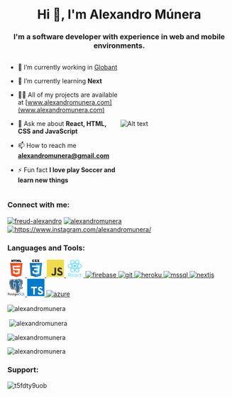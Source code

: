 <h1 align="center">Hi 👋, I'm Alexandro Múnera</h1>
<h3 align="center">I'm a software developer with experience in web and mobile environments.</h3>

<div style="display: flex; justify-content: space-around; gap: 5px; align-items: center;">
  <div style="width: 50%;">

- 🔭 I’m currently working in [Globant](https://www.globant.com/)

- 🌱 I’m currently learning **Next**

- 👨‍💻 All of my projects are available at [www.alexandromunera.com](www.alexandromunera.com)

- 💬 Ask me about **React, HTML, CSS and JavaScript**

- 📫 How to reach me **alexandromunera@gmail.com**

- ⚡ Fun fact **I love play Soccer and learn new things**
  </div>
  <div style="width: 50%;">
    <img src="https://raw.githubusercontent.com/abhisheknaiidu/abhisheknaiidu/refs/heads/master/code.gif" alt="Alt text" title="Image Title" style="max-width:400px;" />
  </div>
</div>





<h3 align="left">Connect with me:</h3>
<p align="left">

<a href="https://linkedin.com/in/freud-alexandro" target="blank"><img align="center" src="https://raw.githubusercontent.com/rahuldkjain/github-profile-readme-generator/master/src/images/icons/Social/linked-in-alt.svg" alt="freud-alexandro" height="30" width="40" /></a>
<a href="https://twitter.com/alexandromunera" target="blank"><img align="center" src="https://raw.githubusercontent.com/rahuldkjain/github-profile-readme-generator/master/src/images/icons/Social/twitter.svg" alt="alexandromunera" height="30" width="40" /></a>
<a href="https://instagram.com/https://www.instagram.com/alexandromunera/" target="blank"><img align="center" src="https://raw.githubusercontent.com/rahuldkjain/github-profile-readme-generator/master/src/images/icons/Social/instagram.svg" alt="https://www.instagram.com/alexandromunera/" height="30" width="40" /></a>

<h3 align="left">Languages and Tools:</h3>
<p align="left">
 <a href="https://www.w3.org/html/" target="_blank" rel="noreferrer"> <img src="https://raw.githubusercontent.com/devicons/devicon/master/icons/html5/html5-original-wordmark.svg" alt="html5" width="40" height="40"/> </a>
  <a href="https://www.w3schools.com/css/" target="_blank" rel="noreferrer"> <img src="https://raw.githubusercontent.com/devicons/devicon/master/icons/css3/css3-original-wordmark.svg" alt="css3" width="40" height="40"/> </a>
    <a href="https://developer.mozilla.org/en-US/docs/Web/JavaScript" target="_blank" rel="noreferrer"> <img src="https://raw.githubusercontent.com/devicons/devicon/master/icons/javascript/javascript-original.svg" alt="javascript" width="40" height="40"/> </a> 
     <a href="https://reactjs.org/" target="_blank" rel="noreferrer"> <img src="https://raw.githubusercontent.com/devicons/devicon/master/icons/react/react-original-wordmark.svg" alt="react" width="40" height="40"/> </a><a href="https://firebase.google.com/" target="_blank" rel="noreferrer"> <img src="https://www.vectorlogo.zone/logos/firebase/firebase-icon.svg" alt="firebase" width="40" height="40"/> </a>
 <a href="https://git-scm.com/" target="_blank" rel="noreferrer"> <img src="https://www.vectorlogo.zone/logos/git-scm/git-scm-icon.svg" alt="git" width="40" height="40"/> </a>
<a href="https://heroku.com" target="_blank" rel="noreferrer"> <img src="https://www.vectorlogo.zone/logos/heroku/heroku-icon.svg" alt="heroku" width="40" height="40"/> </a>
<a href="https://www.microsoft.com/en-us/sql-server" target="_blank" rel="noreferrer"> <img src="https://www.svgrepo.com/show/303229/microsoft-sql-server-logo.svg" alt="mssql" width="40" height="40"/> </a>
 <a href="https://nextjs.org/" target="_blank" rel="noreferrer"> <img src="https://cdn.worldvectorlogo.com/logos/nextjs-2.svg" alt="nextjs" width="40" height="40"/> </a>
  <a href="https://www.postgresql.org" target="_blank" rel="noreferrer"> <img src="https://raw.githubusercontent.com/devicons/devicon/master/icons/postgresql/postgresql-original-wordmark.svg" alt="postgresql" width="40" height="40"/> </a>
 <a href="https://www.typescriptlang.org/" target="_blank" rel="noreferrer"> <img src="https://raw.githubusercontent.com/devicons/devicon/master/icons/typescript/typescript-original.svg" alt="typescript" width="40" height="40"/> </a>
<a href="https://azure.microsoft.com/en-in/" target="_blank" rel="noreferrer"> <img src="https://www.vectorlogo.zone/logos/microsoft_azure/microsoft_azure-icon.svg" alt="azure" width="40" height="40"/> </a>
</p>



<p><img align="center" src="https://github-readme-stats.vercel.app/api/top-langs?username=alexandromunera&show_icons=true&locale=en&layout=compact" alt="alexandromunera" />
</p> 

<p>&nbsp;<img align="center" src="https://github-readme-stats.vercel.app/api?username=alexandromunera&show_icons=true&locale=en" alt="alexandromunera" /></p>

<p><img align="center" src="https://github-readme-streak-stats.herokuapp.com/?user=alexandromunera&" alt="alexandromunera" /></p>

<p align="left"> <img src="https://komarev.com/ghpvc/?username=alexandromunera&label=Profile%20views&color=0e75b6&style=flat" alt="alexandromunera" /> </p>

<h3 align="left">Support:</h3>
<p><a href="https://www.buymeacoffee.com/t5fdty9uob"> <img align="left" src="https://cdn.buymeacoffee.com/buttons/v2/default-yellow.png" height="50" width="210" alt="t5fdty9uob" /></a></p><br><br>